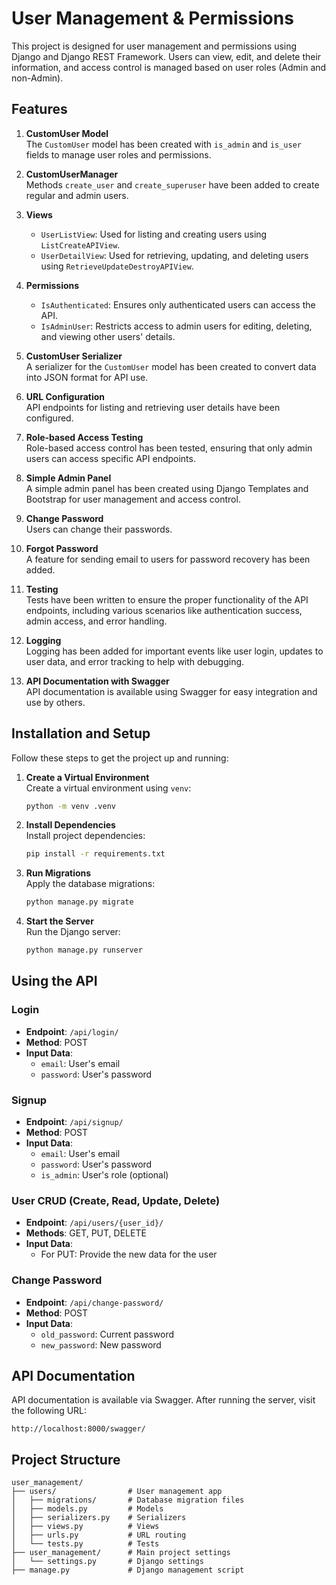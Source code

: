 
# User Management & Permissions

This project is designed for user management and permissions using Django and Django REST Framework. Users can view, edit, and delete their information, and access control is managed based on user roles (Admin and non-Admin).

## Features

1. **CustomUser Model**  
   The `CustomUser` model has been created with `is_admin` and `is_user` fields to manage user roles and permissions.

2. **CustomUserManager**  
   Methods `create_user` and `create_superuser` have been added to create regular and admin users.

3. **Views**  
   - `UserListView`: Used for listing and creating users using `ListCreateAPIView`.
   - `UserDetailView`: Used for retrieving, updating, and deleting users using `RetrieveUpdateDestroyAPIView`.

4. **Permissions**  
   - `IsAuthenticated`: Ensures only authenticated users can access the API.
   - `IsAdminUser`: Restricts access to admin users for editing, deleting, and viewing other users' details.

5. **CustomUser Serializer**  
   A serializer for the `CustomUser` model has been created to convert data into JSON format for API use.

6. **URL Configuration**  
   API endpoints for listing and retrieving user details have been configured.

7. **Role-based Access Testing**  
   Role-based access control has been tested, ensuring that only admin users can access specific API endpoints.

8. **Simple Admin Panel**  
   A simple admin panel has been created using Django Templates and Bootstrap for user management and access control.

9. **Change Password**  
   Users can change their passwords.

10. **Forgot Password**  
    A feature for sending email to users for password recovery has been added.

11. **Testing**  
    Tests have been written to ensure the proper functionality of the API endpoints, including various scenarios like authentication success, admin access, and error handling.

12. **Logging**  
    Logging has been added for important events like user login, updates to user data, and error tracking to help with debugging.

13. **API Documentation with Swagger**  
    API documentation is available using Swagger for easy integration and use by others.

## Installation and Setup

Follow these steps to get the project up and running:

1. **Create a Virtual Environment**  
   Create a virtual environment using `venv`:
   ```bash
   python -m venv .venv
   ```

2. **Install Dependencies**  
   Install project dependencies:
   ```bash
   pip install -r requirements.txt
   ```

3. **Run Migrations**  
   Apply the database migrations:
   ```bash
   python manage.py migrate
   ```

4. **Start the Server**  
   Run the Django server:
   ```bash
   python manage.py runserver
   ```

## Using the API

### Login

- **Endpoint**: `/api/login/`
- **Method**: POST
- **Input Data**:  
  - `email`: User's email  
  - `password`: User's password

### Signup

- **Endpoint**: `/api/signup/`
- **Method**: POST
- **Input Data**:  
  - `email`: User's email  
  - `password`: User's password  
  - `is_admin`: User's role (optional)

### User CRUD (Create, Read, Update, Delete)

- **Endpoint**: `/api/users/{user_id}/`
- **Methods**: GET, PUT, DELETE
- **Input Data**:  
  - For PUT: Provide the new data for the user  

### Change Password

- **Endpoint**: `/api/change-password/`
- **Method**: POST
- **Input Data**:  
  - `old_password`: Current password  
  - `new_password`: New password  

## API Documentation

API documentation is available via Swagger. After running the server, visit the following URL:
```
http://localhost:8000/swagger/
```

## Project Structure

```
user_management/
├── users/                # User management app
│   ├── migrations/       # Database migration files
│   ├── models.py         # Models
│   ├── serializers.py    # Serializers
│   ├── views.py          # Views
│   ├── urls.py           # URL routing
│   └── tests.py          # Tests
├── user_management/      # Main project settings
│   └── settings.py       # Django settings
├── manage.py             # Django management script
```

